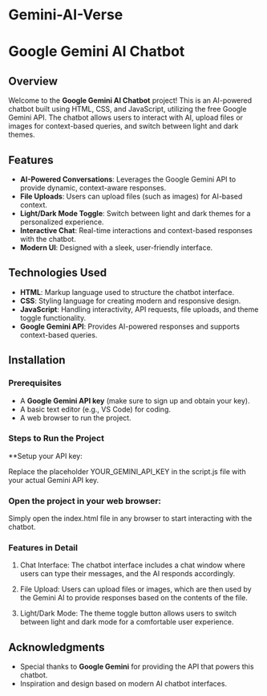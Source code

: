 # Gemini-AI-Verse

# Google Gemini AI Chatbot

## Overview

Welcome to the **Google Gemini AI Chatbot** project! This is an AI-powered chatbot built using HTML, CSS, and JavaScript, utilizing the free Google Gemini API. The chatbot allows users to interact with AI, upload files or images for context-based queries, and switch between light and dark themes.


## Features

- **AI-Powered Conversations**: Leverages the Google Gemini API to provide dynamic, context-aware responses.
- **File Uploads**: Users can upload files (such as images) for AI-based context.
- **Light/Dark Mode Toggle**: Switch between light and dark themes for a personalized experience.
- **Interactive Chat**: Real-time interactions and context-based responses with the chatbot.
- **Modern UI**: Designed with a sleek, user-friendly interface.

## Technologies Used

- **HTML**: Markup language used to structure the chatbot interface.
- **CSS**: Styling language for creating modern and responsive design.
- **JavaScript**: Handling interactivity, API requests, file uploads, and theme toggle functionality.
- **Google Gemini API**: Provides AI-powered responses and supports context-based queries.

## Installation

### Prerequisites

- A **Google Gemini API key** (make sure to sign up and obtain your key).
- A basic text editor (e.g., VS Code) for coding.
- A web browser to run the project.

### Steps to Run the Project

**Setup your API key:

Replace the placeholder YOUR_GEMINI_API_KEY in the script.js file with your actual Gemini API key.

### Open the project in your web browser:

Simply open the index.html file in any browser to start interacting with the chatbot.

### Features in Detail
1. Chat Interface: The chatbot interface includes a chat window where users can type their messages, and the AI responds accordingly.

2. File Upload: Users can upload files or images, which are then used by the Gemini AI to provide responses based on the contents of the file.

3. Light/Dark Mode: The theme toggle button allows users to switch between light and dark mode for a comfortable user experience.

## Acknowledgments

- Special thanks to **Google Gemini** for providing the API that powers this chatbot.
- Inspiration and design based on modern AI chatbot interfaces.

